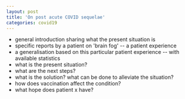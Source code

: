 ```yaml
---
layout: post
title: 'On post acute COVID sequelae'
categories: covid19
---
```


- general introduction sharing what the present situation is
- specific reports by a patient on 'brain fog' -- a patient experience
- a generalisation based on this particular patient experience -- with available statistics
- what is the present situation?
- what are the next steps?
- what is the solution? what can be done to alleviate the situation?
- how does vaccination affect the condition?
- what hope does patient x have?
